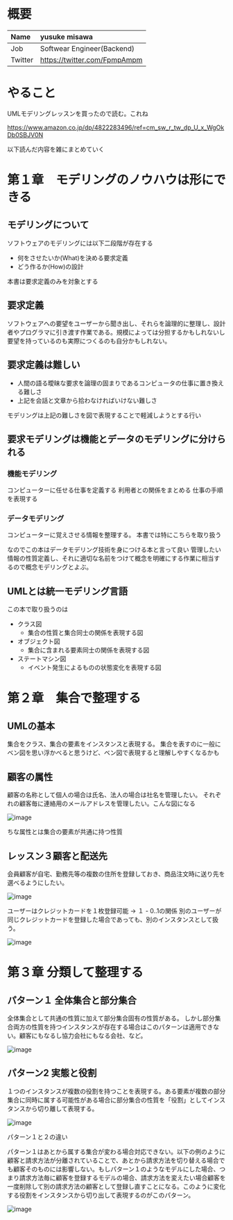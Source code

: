 # 概要

| Name | yusuke misawa |
|:-----------|:------------|
| Job | Softwear Engineer(Backend) |
| Twitter | https://twitter.com/FpmpAmpm |

# やること
UMLモデリングレッスンを買ったので読む。これね

https://www.amazon.co.jp/dp/4822283496/ref=cm_sw_r_tw_dp_U_x_WgOkDb0SBJV0N 

以下読んだ内容を雑にまとめていく

# 第１章　モデリングのノウハウは形にできる
## モデリングについて
ソフトウェアのモデリングには以下二段階が存在する

* 何をさせたいか(What)を決める要求定義
* どう作るか(How)の設計

本書は要求定義のみを対象とする

## 要求定義
ソフトウェアへの要望をユーザーから聞き出し、それらを論理的に整理し、設計者やプログラマに引き渡す作業である。規模によっては分担するかもしれないし要望を持っているのも実際につくるのも自分かもしれない。

## 要求定義は難しい
* 人間の語る曖昧な要求を論理の固まりであるコンピュータの仕事に置き換える難しさ
* 上記を会話と文章から拾わなければいけない難しさ

モデリングは上記の難しさを図で表現することで軽減しようとする行い

## 要求モデリングは機能とデータのモデリングに分けられる

### 機能モデリング
コンピューターに任せる仕事を定義する
利用者との関係をまとめる
仕事の手順を表現する

### データモデリング
コンピューターに覚えさせる情報を整理する。
本書では特にこちらを取り扱う

なのでこの本はデータモデリング技術を身につける本と言って良い
管理したい情報の性質定義し、それに適切な名前をつけて概念を明確にする作業に相当するので概念モデリングとよぶ。

## UMLとは統一モデリング言語
この本で取り扱うのは
* クラス図
    * 集合の性質と集合同士の関係を表現する図
* オブジェクト図
    * 集合に含まれる要素同士の関係を表現する図
* ステートマシン図
    * イベント発生によるものの状態変化を表現する図

# 第２章　集合で整理する

## UMLの基本
集合をクラス、集合の要素をインスタンスと表現する。
集合を表すのに一般にベン図を思い浮かべると思うけど、ベン図で表現すると理解しやすくなるかも

## 顧客の属性
顧客の名称として個人の場合は氏名、法人の場合は社名を管理したい。
それぞれの顧客毎に連絡用のメールアドレスを管理したい。こんな図になる


![image](https://user-images.githubusercontent.com/25860926/61178855-e52c3a00-a631-11e9-9dea-3e902556638b.png)

ちな属性とは集合の要素が共通に持つ性質

## レッスン３顧客と配送先

会員顧客が自宅、勤務先等の複数の住所を登録しておき、商品注文時に送り先を選べるようにしたい。

![image](https://user-images.githubusercontent.com/25860926/61180363-1d427580-a650-11e9-81c1-61e7d3a8e63e.png)

ユーザーはクレジットカードを１枚登録可能 → １ - 0..1の関係
別のユーザーが同じクレジットカードを登録した場合であっても、別のインスタンスとして扱う。

![image](https://user-images.githubusercontent.com/25860926/61180547-02bdcb80-a653-11e9-8ee5-0f242c099a7f.png)

# 第３章 分類して整理する

## パターン１ 全体集合と部分集合
全体集合として共通の性質に加えて部分集合固有の性質がある。
しかし部分集合両方の性質を持つインスタンスが存在する場合はこのパターンは適用できない。顧客にもなるし協力会社にもなる会社、など。

![image](https://user-images.githubusercontent.com/25860926/61180958-f9842d00-a659-11e9-89f9-521c5782fce6.png)

## パターン2 実態と役割
１つのインスタンスが複数の役割を持つことを表現する。ある要素が複数の部分集合に同時に属する可能性がある場合に部分集合の性質を「役割」としてインスタンスから切り離して表現する。

![image](https://user-images.githubusercontent.com/25860926/61181122-a2338c00-a65c-11e9-958e-32d10f5186b0.png)


パターン１と２の違い

パターン１はあとから属する集合が変わる場合対応できない。以下の例のように顧客と請求方法が分離されていることで、あとから請求方法を切り替える場合でも顧客そのものには影響しない。もしパターン１のようなモデルにした場合、つまり請求方法毎に顧客を登録するモデルの場合、請求方法を変えたい場合顧客を一度削除して別の請求方法の顧客として登録し直すことになる。このように変化する役割をインスタンスから切り出して表現するのがこのパターン。

![image](https://user-images.githubusercontent.com/25860926/61181279-08b9a980-a65f-11e9-9e89-09007ad3251e.png)







